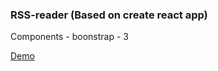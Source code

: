 
### RSS-reader  (Based on create react app)

Components - boonstrap - 3

[Demo](http://friendly-patch.surge.sh/)
